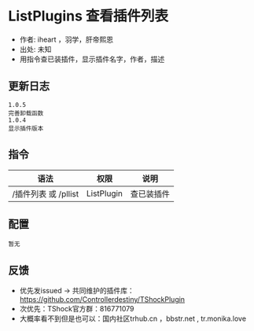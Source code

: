 # ListPlugins 查看插件列表

- 作者: iheart ，羽学，肝帝熙恩
- 出处: 未知
- 用指令查已装插件，显示插件名字，作者，描述

## 更新日志

```
1.0.5
完善卸载函数
1.0.4
显示插件版本
```

## 指令

| 语法           |        权限         |   说明   |
| -------------- | :-----------------: | :------: |
| /插件列表 或 /pllist |  ListPlugin  | 查已装插件|

## 配置
```
暂无
```

## 反馈
- 优先发issued -> 共同维护的插件库：https://github.com/Controllerdestiny/TShockPlugin
- 次优先：TShock官方群：816771079
- 大概率看不到但是也可以：国内社区trhub.cn ，bbstr.net , tr.monika.love

